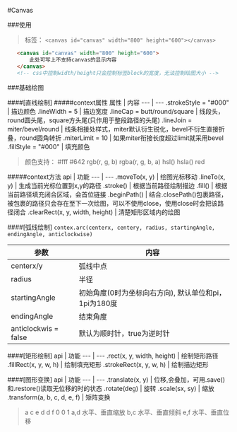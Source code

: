 #Canvas

###使用
>标签： `<canvas id="canvas" width="800" height="600"></canvas>`  

```html
   <canvas id="canvas" width="800" height="600">
       此处可写上不支持canvas的显示内容
   </canvas>
   <!-- css中控制width/height只会控制标签block的宽度，无法控制绘图大小 -->
```


###基础绘图

####[直线绘制]
#####context属性
属性 | 内容
---  | ---
.strokeStyle = "#000"   | 描边颜色
.lineWidth = 5      | 描边宽度
.lineCap = butt/round/square    | 线段头，round圆头尾，square方头尾(只作用于整段路径的头尾)
.lineJoin = miter/bevel/round   | 线条相接处样式，miter默认衍生锐化，bevel不衍生直接折叠，round圆角转折
.miterLimit = 10    | 如果miter衔接长度超过limit就采用bevel
.fillStyle = "#000" | 填充颜色

>颜色支持：
>   #fff
>   #642
>   rgb(r, g, b)
>   rgba(r, g, b, a)
>   hsl()
>   hsla()
>   red

#####context方法
api | 功能
--- | ---
.moveTo(x, y)   | 绘图光标移动
.lineTo(x, y)   | 生成当前光标位置到x,y的路径
.stroke()       | 根据当前路径绘制描边
.fill()         | 根据当前路径填充闭合区域，会首位链接
.beginPath()    | 结合.closePath()包裹路径，被包裹的路径只会存在至下一次绘图，可以不使用close，使用close时会把该路径闭合
.clearRect(x, y, width, height)     | 清楚矩形区域内的绘图

####[弧线绘制]
`contex.arc(centerx, centery, radius, startingAngle, endingAngle, anticlockwise)`

参数  | 内容
---   | ---
centerx/y | 弧线中点
radius    | 半径
startingAngle | 初始角度(0时为坐标向右方向), 默认单位和pi，1pi为180度
endingAngle | 结束角度
anticlockwis = false | 默认为顺时针，true为逆时针

####[矩形绘制]
api | 功能
--- | ---
.rect(x, y, width, height)   | 绘制矩形路径
.fillRect(x, y, w, h)   | 绘制填充矩形
.strokeRect(x, y, w, h) | 绘制描边矩形


####[图形变换]
api | 功能
--- | ---
.translate(x, y)    | 位移,会叠加，可用.save()和.restore()读取无位移的时的状态
.rotate(deg)        | 旋转
.scale(sx, sy)      | 缩放
.transform(a, b, c, d, e, f)    | 矩阵变换

> a c e
> d d f
> 0 0 1
> a,d 水平、垂直缩放
> b,c 水平、垂直倾斜
> e,f 水平、垂直位移